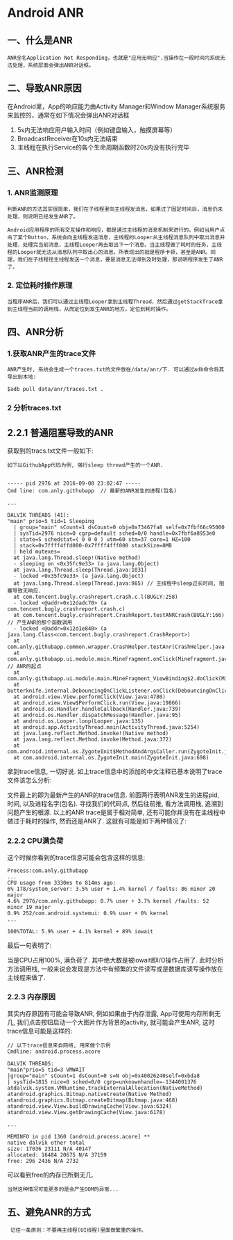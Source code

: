 # Android ANR
## 一、什么是ANR
    ANR全名Application Not Responding，也就是"应用无响应".当操作在一段时间内系统无法处理，系统层面会弹出ANR对话框。

## 二、导致ANR原因
   在Android里，App的响应能力由Activity Manager和Window Manager系统服务来监控的，通常在如下情况会弹出ANR对话框
   1. 5s内无法响应用户输入时间（例如键盘输入，触摸屏幕等）
   2. BroadcastReceiver在10s内无法结束
   3. 主线程在执行Service的各个生命周期函数时20s内没有执行完毕
## 三、ANR检测
###     1. ANR监测原理
    判断ANR的方法其实很简单，我们在子线程里向主线程发消息，如果过了固定时间后，消息仍未处理，则说明已经发生ANR了。

    Android应用程序的所有交互操作和响应，都是通过主线程的消息机制来进行的。例如当用户点击了某个Button，系统会向主线程发送消息，主线程的Looper从主线程消息队列中取出消息并处理，处理完当前消息，主线程Looper再去取出下一个消息。当主线程做了耗时的任务，主线程的Looper就无法从消息队列中取出心的消息，所表现出的就是程序卡顿，甚至是ANR。同理，我们在子线程往主线程发送一个消息，要是消息无法得到及时处理，那说明程序发生了ANR了。

###     2. 定位耗时操作原理
    当程序ANR后，我们可以通过主线程Looper拿到主线程Thread，然后通过getStackTrace拿到主线程当前的调用栈，从而定位到发生ANR的地方，定位到耗时操作。

## 四、ANR分析
### 1.获取ANR产生的trace文件
    ANR产生时, 系统会生成一个traces.txt的文件放在/data/anr/下. 可以通过adb命令将其导出到本地:

    $adb pull data/anr/traces.txt .
### 2 分析traces.txt
## 2.2.1 普通阻塞导致的ANR
获取到的tracs.txt文件一般如下:

    如下以GithubApp代码为例, 强行sleep thread产生的一个ANR.


    ----- pid 2976 at 2016-09-08 23:02:47 -----
    Cmd line: com.anly.githubapp  // 最新的ANR发生的进程(包名)

    ...

    DALVIK THREADS (41):
    "main" prio=5 tid=1 Sleeping
      | group="main" sCount=1 dsCount=0 obj=0x73467fa8 self=0x7fbf66c95000
      | sysTid=2976 nice=0 cgrp=default sched=0/0 handle=0x7fbf6a8953e0
      | state=S schedstat=( 0 0 0 ) utm=60 stm=37 core=1 HZ=100
      | stack=0x7ffff4ffd000-0x7ffff4fff000 stackSize=8MB
      | held mutexes=
      at java.lang.Thread.sleep!(Native method)
      - sleeping on <0x35fc9e33> (a java.lang.Object)
      at java.lang.Thread.sleep(Thread.java:1031)
      - locked <0x35fc9e33> (a java.lang.Object)
      at java.lang.Thread.sleep(Thread.java:985) // 主线程中sleep过长时间, 阻塞导致无响应.
      at com.tencent.bugly.crashreport.crash.c.l(BUGLY:258)
      - locked <@addr=0x12dadc70> (a com.tencent.bugly.crashreport.crash.c)
      at com.tencent.bugly.crashreport.CrashReport.testANRCrash(BUGLY:166)  // 产生ANR的那个函数调用
      - locked <@addr=0x12d1e840> (a java.lang.Class<com.tencent.bugly.crashreport.CrashReport>)
      at com.anly.githubapp.common.wrapper.CrashHelper.testAnr(CrashHelper.java:23)
      at com.anly.githubapp.ui.module.main.MineFragment.onClick(MineFragment.java:80) // ANR的起点
      at com.anly.githubapp.ui.module.main.MineFragment_ViewBinding$2.doClick(MineFragment_ViewBinding.java:47)
      at butterknife.internal.DebouncingOnClickListener.onClick(DebouncingOnClickListener.java:22)
      at android.view.View.performClick(View.java:4780)
      at android.view.View$PerformClick.run(View.java:19866)
      at android.os.Handler.handleCallback(Handler.java:739)
      at android.os.Handler.dispatchMessage(Handler.java:95)
      at android.os.Looper.loop(Looper.java:135)
      at android.app.ActivityThread.main(ActivityThread.java:5254)
      at java.lang.reflect.Method.invoke!(Native method)
      at java.lang.reflect.Method.invoke(Method.java:372)
      at com.android.internal.os.ZygoteInit$MethodAndArgsCaller.run(ZygoteInit.java:903)
      at com.android.internal.os.ZygoteInit.main(ZygoteInit.java:698)

拿到trace信息, 一切好说.
如上trace信息中的添加的中文注释已基本说明了trace文件该怎么分析:

文件最上的即为最新产生的ANR的trace信息.
前面两行表明ANR发生的进程pid, 时间, 以及进程名字(包名).
寻找我们的代码点, 然后往前推, 看方法调用栈, 追溯到问题产生的根源.
以上的ANR trace是属于相对简单, 还有可能你并没有在主线程中做过于耗时的操作, 然而还是ANR了. 这就有可能是如下两种情况了:

### 2.2.2 CPU满负荷
这个时候你看到的trace信息可能会包含这样的信息:

    Process:com.anly.githubapp
    ...
    CPU usage from 3330ms to 814ms ago:
    6% 178/system_server: 3.5% user + 1.4% kernel / faults: 86 minor 20 major
    4.6% 2976/com.anly.githubapp: 0.7% user + 3.7% kernel /faults: 52 minor 19 major
    0.9% 252/com.android.systemui: 0.9% user + 0% kernel
    ...

    100%TOTAL: 5.9% user + 4.1% kernel + 89% iowait
最后一句表明了:

当是CPU占用100%, 满负荷了.
其中绝大数是被iowait即I/O操作占用了.
此时分析方法调用栈, 一般来说会发现是方法中有频繁的文件读写或是数据库读写操作放在主线程来做了.

### 2.2.3 内存原因
其实内存原因有可能会导致ANR, 例如如果由于内存泄露, App可使用内存所剩无几, 我们点击按钮启动一个大图片作为背景的activity, 就可能会产生ANR, 这时trace信息可能是这样的:

    // 以下trace信息来自网络, 用来做个示例
    Cmdline: android.process.acore

    DALVIK THREADS:
    "main"prio=5 tid=3 VMWAIT
    |group="main" sCount=1 dsCount=0 s=N obj=0x40026240self=0xbda8
    | sysTid=1815 nice=0 sched=0/0 cgrp=unknownhandle=-1344001376
    atdalvik.system.VMRuntime.trackExternalAllocation(NativeMethod)
    atandroid.graphics.Bitmap.nativeCreate(Native Method)
    atandroid.graphics.Bitmap.createBitmap(Bitmap.java:468)
    atandroid.view.View.buildDrawingCache(View.java:6324)
    atandroid.view.View.getDrawingCache(View.java:6178)

    ...

    MEMINFO in pid 1360 [android.process.acore] **
    native dalvik other total
    size: 17036 23111 N/A 40147
    allocated: 16484 20675 N/A 37159
    free: 296 2436 N/A 2732

可以看到free的内存已所剩无几.

    当然这种情况可能更多的是会产生OOM的异常...


## 五、避免ANR的方式
     记住一条原则：不要再主线程(UI线程)里面做繁重的操作。







